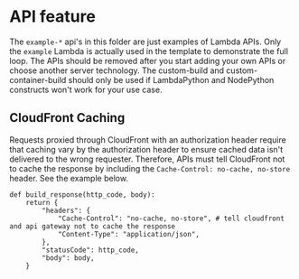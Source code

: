 # API feature

The `example-*` api's in this folder are just examples of Lambda APIs.  Only the `example` Lambda is actually used in the template to demonstrate the full loop.  The APIs should be removed after you start adding your own APIs or choose another server technology.  The custom-build and custom-container-build should only be used if LambdaPython and NodePython constructs won't work for your use case.

## CloudFront Caching

Requests proxied through CloudFront with an authorization header require that caching vary by the authorization header to ensure cached data isn't delivered to the wrong requester.  Therefore, APIs must tell CloudFront not to cache the response by including the `Cache-Control: no-cache, no-store` header.  See the example below.

```
def build_response(http_code, body):
    return {
        "headers": {
            "Cache-Control": "no-cache, no-store", # tell cloudfront and api gateway not to cache the response
            "Content-Type": "application/json",
        },
        "statusCode": http_code,
        "body": body,
    }
```
